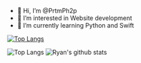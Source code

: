 - 👋 Hi, I’m @PrtmPh2p
- 👀 I’m interested in Website development
- 🌱 I’m currently learning Python and Swift
<!---
PrtmPh2p/PrtmPh2p is a ✨ special ✨ repository because its `README.md` (this file) appears on your GitHub profile.
You can click the Preview link to take a look at your changes.
--->
<!-- [![Typing SVG](https://readme-typing-svg.herokuapp.com?color=FFFFFF&lines=I%E2%80%98m+PrtmPhlp!;And+I%E2%80%99m+interested+in+Programming!)](https://git.io/typing-svg) -->
[![Top Langs](https://github-readme-stats.vercel.app/api/top-langs/?username=PrtmPhlp)](https://github.com/anuraghazra/github-readme-stats)

![Top Langs](https://github-readme-stats.vercel.app/api/top-langs/?username=PrtmPhlp&hide_border=true&theme=dark&layout=compact&langs_count=4&bg_color=0D1117) ![Ryan's github stats](https://github-readme-stats.vercel.app/api?username=PrtmPhlp&hide_border=true&theme=dark&bg_color=0D1117&hide_title=true&hide=issues&show_icons=true&include_all_commits=true&count_private=true&hide_rank=true)

